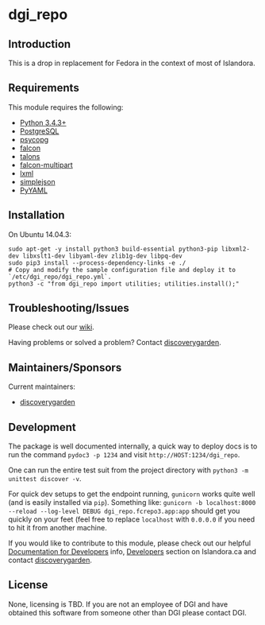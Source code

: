 # dgi_repo

## Introduction

This is a drop in replacement for Fedora in the context of most of Islandora.

## Requirements

This module requires the following:

* [Python 3.4.3+](https://www.python.org/)
* [PostgreSQL](http://www.postgresql.org/)
* [psycopg](https://pypi.python.org/pypi/psycopg2)
* [falcon](http://falconframework.org/)
* [talons](https://pypi.python.org/pypi/talons/)
* [falcon-multipart](https://github.com/yohanboniface/falcon-multipart)
* [lxml](https://pypi.python.org/pypi/lxml)
* [simplejson](https://pypi.python.org/pypi/simplejson/)
* [PyYAML](https://pypi.python.org/pypi/PyYAML)

## Installation

On Ubuntu 14.04.3:

```
sudo apt-get -y install python3 build-essential python3-pip libxml2-dev libxslt1-dev libyaml-dev zlib1g-dev libpq-dev
sudo pip3 install --process-dependency-links -e ./
# Copy and modify the sample configuration file and deploy it to `/etc/dgi_repo/dgi_repo.yml`.
python3 -c "from dgi_repo import utilities; utilities.install();"
```

## Troubleshooting/Issues

Please check out our [wiki](http://code.discoverygarden.ca/dgi_repo/dgi_repo/wikis/home).

Having problems or solved a problem? Contact [discoverygarden](http://support.discoverygarden.ca).

## Maintainers/Sponsors

Current maintainers:

* [discoverygarden](http://www.discoverygarden.ca)

## Development

The package is well documented internally, a quick way to deploy docs is to run
the command `pydoc3 -p 1234` and visit  `http://HOST:1234/dgi_repo`.

One can run the entire test suit from the project directory with
`python3 -m unittest discover -v`.

For quick dev setups to get the endpoint running, `gunicorn` works quite well
(and is easily installed via `pip`). Something like:
`gunicorn -b localhost:8000 --reload --log-level DEBUG dgi_repo.fcrepo3.app:app`
should get you quickly on your feet (feel free to replace `localhost` with
`0.0.0.0` if you need to hit it from another machine.


If you would like to contribute to this module, please check out our helpful
[Documentation for Developers](https://github.com/Islandora/islandora/wiki#wiki-documentation-for-developers)
info, [Developers](http://islandora.ca/developers) section on Islandora.ca and
contact [discoverygarden](http://support.discoverygarden.ca).

## License

None, licensing is TBD. If you are not an employee of DGI and have obtained this
software from someone other than DGI please contact DGI.
